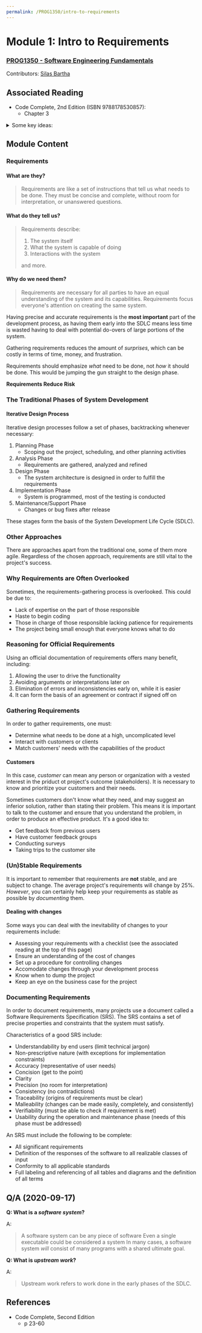 ```yaml
---
permalink: /PROG1350/intro-to-requirements
---
```


# Module 1: Intro to Requirements

### [PROG1350 - Software Engineering Fundamentals](/PROG1350)
Contributors: [Silas Bartha](https://exvacuum.dev)

## Associated Reading

  - Code Complete, 2nd Edition (ISBN 9788178530857):
    - Chapter 3
    
   <details>
    <summary>Some key ideas:</summary>
    <ul>
      <li>Emphasizing construction practices emphasizes quality during the middle of the project.</li>
      <li>The goal of preparation is to reduce large amounts of <strong>risk</strong>, and prerequisites help with this.</li>
      <li>Oftentimes, it isn&#39;t practical to specify all of a project&#39;s requirements up front, but getting most of the critical ones idetified early on will save you a             lot of grief. Some strategies for this include:
        <ul>
          <li>Plan 80% of requirements up front, and plan time to identify the rest in the development process.</li>
          <li>Plan the most important 20% of requirements up front, and then specify the rest in small intervals as you go. Oftentimes this is easier to do.</li>
        </ul>
      </li>
      <li>A good problem definition helps to lay the foundation for the requirements, and in turn the rest of the development process.</li>
      <li>Problem definitions should be in user language, <strong>not</strong> over-complicated computer talk, as programming may not always be the best solution.</li>
      <li>If a problem is ill-defined, you may waste time solving the wrong problem.</li>
      <li>Requirements help to minimize the changes necessary in the middle of development. Consider:
        <ul>
          <li>A <em>coding</em> error may mean you need to rework a small portion of the code.</li>
          <li>A <em>requirements</em> error, on the other hand, may mean you need to rework large portions if not all of the code.</li>
        </ul>
      </li>
      <li>A requirements checklist is included in this chapter in order to help assess the quality of your requirements. A DOCX version is available 
        <a href="https://stuconestogacon-my.sharepoint.com/:w:/g/personal/sbartha6300_conestogac_on_ca/EfZalsKclVdIpzb_cO7cgU8B-aINI9LN-j5rgjkuBAdJYA?e=KaworF">here</a>.
        please save a copy, rather than editing this one directly.
      </li>
      <li>It is vital to ensure that everyone is aware of the costs of changes to the requirements. In order to help mitigate these cahnges:
        <ul>
          <li>Establish a system for handling requested changes to the requirements</li>
          <li>Use short, incremental development stages in order to accomodate changes more easily as you go.</li>
        </ul>
      </li>
      <li>The quality of high-level program architecture determines a system&#39;s conceptual integrity, and in turn its final quality.</li>
      <li>Good architecture makes construction easy, bad architecture makes construction impossible.</li>
    </ul>
   </details>
      
## Module Content

### Requirements

#### What are they?

> Requirements are like a set of instructions that tell us what needs to be done. They must be concise and complete, without room for interpretation, or unanswered questions.

#### What do they tell us?

> Requirements describe:
>
> 1. The system itself
> 2. What the system is capable of doing
> 3. Interactions with the system
>
> and more.

#### Why do we need them?

> Requirements are necessary for all parties to have an equal understanding of the system and its capabilities. Requirements focus everyone's attention on creating the same system.

Having precise and accurate requirements is the **most important** part of the development process, as having them early into the SDLC means less time is wasted having to deal with potential do-overs of large portions of the system.

Gathering requirements reduces the amount of *surprises*, which can be costly in terms of time, money, and frustration.

Requirements should emphasize *what* need to be done, not *how* it should be done. This would be jumping the gun straight to the design phase.

**Requirements Reduce Risk**

### The Traditional Phases of System Development

#### Iterative Design Process

Iterative design processes follow a set of phases, backtracking whenever necessary:

1. Planning Phase
    *  Scoping out the project, scheduling, and other planning activities
2. Analysis Phase
    * Requirements are gathered, analyzed and refined
3. Design Phase
    * The system architecture is designed in order to fulfill the requirements
4. Implementation Phase
    * System is programmed, most of the testing is conducted
5. Maintenance/Support Phase
    * Changes or bug fixes after release

These stages form the basis of the System Development Life Cycle (SDLC).

### Other Approaches

There are approaches apart from the traditional one, some of them more agile. Regardless of the chosen approach, requirements are still vital to the project's success.

### Why Requirements are Often Overlooked

Sometimes, the requirements-gathering process is overlooked. This could be due to:
- Lack of expertise on the part of those responsible
- Haste to begin coding
- Those in charge of those responsible lacking patience for requirements
- The project being small enough that everyone knows what to do

### Reasoning for Official Requirements

Using an official documentation of requirements offers many benefit, including:

1. Allowing the user to drive the functionality
2. Avoiding arguments or interpretations later on
3. Elimination of errors and inconsistencies early on, while it is easier
4. It can form the basis of an agreement or contract if signed off on

### Gathering Requirements

In order to gather requirements, one must:

- Determine what needs to be done at a high, uncomplicated level
- Interact with customers or clients
- Match customers' needs with the capabilities of the product

#### Customers

In this case, *customer* can mean any person or organization with a vested interest in the priduct ot project's outcome (stakeholders). It is necessary to know and prioritize your customers and their needs.

Sometimes customers don't know what they need, and may suggest an inferior solution, rather than stating their problem. This means it is important to talk to the customer and ensure that you understand the problem, in order to  produce an effective product.
It's a good idea to:
- Get feedback from previous users
- Have customer feedback groups
- Conducting surveys
- Taking trips to the customer site

### (Un)Stable Requirements

It is important to remember that requirements are **not** stable, and are subject to change. The average project's requirements will change by 25%. *However*, you can certainly help keep your requirements as stable
as possible by *documenting* them.

#### Dealing with changes

Some ways you can deal with the inevitability of changes to your requirements include:
- Assessing your requirements with a checklist (see the associated reading at the top of this page)
- Ensure an understanding of the cost of changes
- Set up a procedure for controlling changes
- Accomodate changes through your development process
- Know when to dump the project
- Keep an eye on the business case for the project

### Documenting Requirements

In order to document requirements, many projects use a document called a Software Requirements Specification (SRS). The SRS contains a set of precise properties and constraints that the system must satisfy.

Characteristics of a good SRS include:
- Understandability by end users (limit technical jargon)
- Non-prescriptive nature (with exceptions for implementation constraints)
- Accuracy (representative of user needs)
- Concision (get to the point)
- Clarity
- Precision (no room for interpretation)
- Consistency (no contradictions)
- Traceability (origins of requirements must be clear)
- Malleability (changes can be made easily, completely, and consistently)
- Verifiability (must be able to check if requirement is met)
- Usability during the operation and maintenance phase (needs of this phase must be addressed)

An SRS must include the following to be complete:
- All significant requirements
- Definition of the responses of the software to all realizable classes of input
- Conformity to all applicable standards
- Full labeling and referencing of all tables and diagrams and the definition of all terms

## Q/A (2020-09-17)

**Q: What is a *software system*?**

A:
> A software system can be any piece of software
> Even a single executable could be considered a system
> In many cases, a software system *will* consist of many
> programs with a shared ultimate goal.

**Q: What is *upstream work*?**

A:
> Upstream work refers to work done in the early phases of the SDLC.

## References
- Code Complete, Second Edition
  - p 23-60
